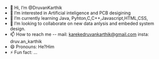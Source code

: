 - 👋 Hi, I’m @DruvanKarthik
- 👀 I’m interested in Artificial inteligence and PCB desigining
- 🌱 I’m currently learning Java, Pyhton,C,C++,Javascript,HTML,CSS,
- 💞️ I’m looking to collaborate on new data anlysis and embeded system design.
- 📫 How to reach me -- mail: karekedruvankarthik@gmail.com  insta: druv.an_karthik
- 😄 Pronouns: He?Him
- ⚡ Fun fact: ...

<!---
DruvanKarthik/DruvanKarthik is a ✨ special ✨ repository because its `README.md` (this file) appears on your GitHub profile.
You can click the Preview link to take a look at your changes.
--->
